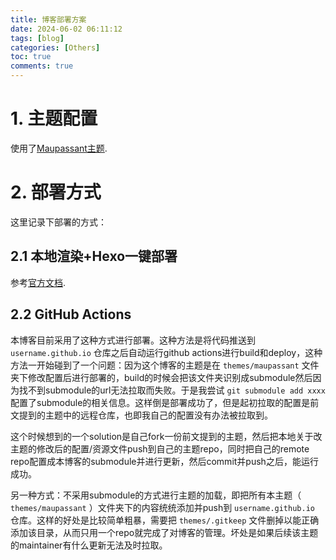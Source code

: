 ```yaml
---
title: 博客部署方案
date: 2024-06-02 06:11:12
tags: [blog]
categories: [Others]
toc: true
comments: true
---
```


# 1. 主题配置
使用了[Maupassant主题](https://www.haomwei.com/technology/maupassant-hexo.html).

# 2. 部署方式
这里记录下部署的方式：
## 2.1 本地渲染+Hexo一键部署
参考[官方文档](https://hexo.io/zh-cn/docs/one-command-deployment).

## 2.2 GitHub Actions
本博客目前采用了这种方式进行部署。这种方法是将代码推送到 ``username.github.io`` 仓库之后自动运行github actions进行build和deploy，这种方法一开始碰到了一个问题：因为这个博客的主题是在 ``themes/maupassant`` 文件夹下修改配置后进行部署的，build的时候会把该文件夹识别成submodule然后因为找不到submodule的url无法拉取而失败。于是我尝试 ``git submodule add xxxx`` 配置了submodule的相关信息。这样倒是部署成功了，但是起初拉取的配置是前文提到的主题中的远程仓库，也即我自己的配置没有办法被拉取到。

这个时候想到的一个solution是自己fork一份前文提到的主题，然后把本地关于改主题的修改后的配置/资源文件push到自己的主题repo，同时把自己的remote repo配置成本博客的submodule并进行更新，然后commit并push之后，能运行成功。

另一种方式：不采用submodule的方式进行主题的加载，即把所有本主题（ ``themes/maupassant`` ）文件夹下的内容统统添加并push到 ``username.github.io`` 仓库。这样的好处是比较简单粗暴，需要把 `themes/.gitkeep` 文件删掉以能正确添加该目录，从而只用一个repo就完成了对博客的管理。坏处是如果后续该主题的maintainer有什么更新无法及时拉取。
